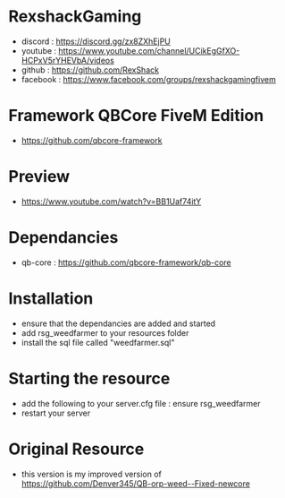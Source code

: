 # RexshackGaming
- discord : https://discord.gg/zx8ZXhEjPU
- youtube : https://www.youtube.com/channel/UCikEgGfXO-HCPxV5rYHEVbA/videos
- github : https://github.com/RexShack
- facebook : https://www.facebook.com/groups/rexshackgamingfivem

# Framework QBCore FiveM Edition
- https://github.com/qbcore-framework

# Preview
- https://www.youtube.com/watch?v=BB1Uaf74itY

# Dependancies
- qb-core : https://github.com/qbcore-framework/qb-core

# Installation
- ensure that the dependancies are added and started
- add rsg_weedfarmer to your resources folder
- install the sql file called "weedfarmer.sql"

# Starting the resource
- add the following to your server.cfg file : ensure rsg_weedfarmer
- restart your server

# Original Resource
- this version is my improved version of https://github.com/Denver345/QB-orp-weed--Fixed-newcore